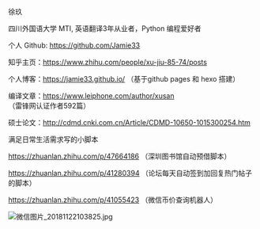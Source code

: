徐玖 


四川外国语大学 MTI, 英语翻译3年从业者，Python 编程爱好者



个人 Github: https://github.com/Jamie33   

知乎主页：https://www.zhihu.com/people/xu-jiu-85-74/posts 

个人博客：https://jamie33.github.io/  （基于github pages 和 hexo 搭建） 

编译文章：https://www.leiphone.com/author/xusan （雷锋网认证作者592篇）

硕士论文：http://cdmd.cnki.com.cn/Article/CDMD-10650-1015300254.htm




满足日常生活需求写的小脚本

https://zhuanlan.zhihu.com/p/47664186  （深圳图书馆自动预借脚本）

https://zhuanlan.zhihu.com/p/41280394  （论坛每天自动签到加回复热门帖子的脚本）

https://zhuanlan.zhihu.com/p/41055423  （微信币价查询机器人）



![微信图片_20181122103825.jpg](https://i.loli.net/2018/11/22/5bf61b52eb3c5.jpg)
